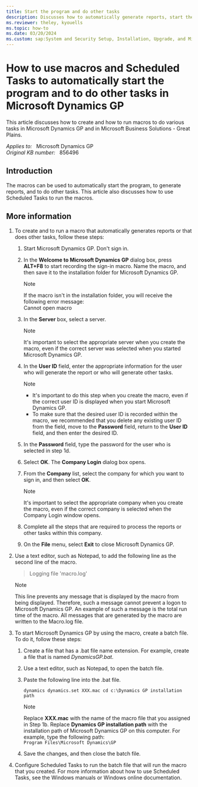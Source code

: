 ```yaml
---
title: Start the program and do other tasks
description: Discusses how to automatically generate reports, start the program, and do other tasks by using macros and Scheduled Tasks in Microsoft Dynamics GP.
ms.reviewer: theley, kyouells
ms.topic: how-to
ms.date: 03/20/2024
ms.custom: sap:System and Security Setup, Installation, Upgrade, and Migrations
---
```

# How to use macros and Scheduled Tasks to automatically start the program and to do other tasks in Microsoft Dynamics GP

This article discusses how to create and how to run macros to do various tasks in Microsoft Dynamics GP and in Microsoft Business Solutions - Great Plains.

_Applies to:_ &nbsp; Microsoft Dynamics GP  
_Original KB number:_ &nbsp; 856496

## Introduction

The macros can be used to automatically start the program, to generate reports, and to do other tasks. This article also discusses how to use Scheduled Tasks to run the macros.

## More information

1. To create and to run a macro that automatically generates reports or that does other tasks, follow these steps:

    1. Start Microsoft Dynamics GP. Don't sign in.
    2. In the **Welcome to Microsoft Dynamics GP** dialog box, press **ALT+F8** to start recording the sign-in macro. Name the macro, and then save it to the installation folder for Microsoft Dynamics GP.

        > [!NOTE]
        > If the macro isn't in the installation folder, you will receive the following error message:  
        > Cannot open macro

    3. In the **Server** box, select a server.

        > [!NOTE]
        > It's important to select the appropriate server when you create the macro, even if the correct server was selected when you started Microsoft Dynamics GP.

    4. In the **User ID** field, enter the appropriate information for the user who will generate the report or who will generate other tasks.

        > [!NOTE]
        >
        > - It's important to do this step when you create the macro, even if the correct user ID is displayed when you start Microsoft Dynamics GP.
        > - To make sure that the desired user ID is recorded within the macro, we recommended that you delete any existing user ID from the field, move to the **Password** field, return to the **User ID** field, and then enter the desired ID.

    5. In the **Password** field, type the password for the user who is selected in step 1d.
    6. Select **OK**. The **Company Login** dialog box opens.
    7. From the **Company** list, select the company for which you want to sign in, and then select **OK**.

        > [!NOTE]
        > It's important to select the appropriate company when you create the macro, even if the correct company is selected when the Company Login window opens.
    8. Complete all the steps that are required to process the reports or other tasks within this company.
    9. On the **File** menu, select **Exit** to close Microsoft Dynamics GP.

2. Use a text editor, such as Notepad, to add the following line as the second line of the macro.

    > Logging file 'macro.log'

    > [!NOTE]
    > This line prevents any message that is displayed by the macro from being displayed. Therefore, such a message cannot prevent a logon to Microsoft Dynamics GP. An example of such a message is the total run time of the macro. All messages that are generated by the macro are written to the Macro.log file.

3. To start Microsoft Dynamics GP by using the macro, create a batch file. To do it, follow these steps:
    1. Create a file that has a .bat file name extension. For example, create a file that is named *DynamicsGP.bat*.
    2. Use a text editor, such as Notepad, to open the batch file.
    3. Paste the following line into the .bat file.

        `dynamics dynamics.set XXX.mac cd c:\Dynamics GP installation path`

        > [!NOTE]
        > Replace **XXX.mac** with the name of the macro file that you assigned in Step 1b. Replace **Dynamics GP installation path** with the installation path of Microsoft Dynamics GP on this computer. For example, type the following path:  
        `Program Files\Microsoft Dynamics\GP`

    4. Save the changes, and then close the batch file.
4. Configure Scheduled Tasks to run the batch file that will run the macro that you created. For more information about how to use Scheduled Tasks, see the Windows manuals or Windows online documentation.

